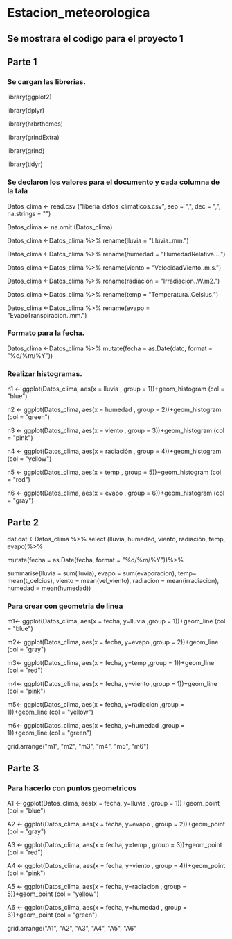 # Estacion_meteorologica

## Se mostrara el codigo para el proyecto 1


## Parte 1

### Se cargan las librerias.

library(ggplot2)

library(dplyr)

library(hrbrthemes)

library(grindExtra)

library(grind)

library(tidyr)

### Se declaron los valores para el documento y cada columna de la tala

Datos_clima <- read.csv ("liberia_datos_climaticos.csv", sep = ",", dec = ",", na.strings = "")

Datos_clima <- na.omit (Datos_clima)

Datos_clima <-Datos_clima %>% rename(lluvia = "Lluvia..mm.")

Datos_clima <-Datos_clima %>% rename(humedad = "HumedadRelativa....")

Datos_clima <-Datos_clima %>% rename(viento = "VelocidadViento..m.s.")

Datos_clima <-Datos_clima %>% rename(radiación = "Irradiacion..W.m2.")

Datos_clima <-Datos_clima %>% rename(temp = "Temperatura..Celsius.")

Datos_clima <-Datos_clima %>% rename(evapo = "EvapoTranspiracion..mm.")

### Formato para la fecha.

Datos_clima <-Datos_clima %>% mutate(fecha = as.Date(datc, format = "%d/%m/%Y"))

### Realizar histogramas.

n1 <- ggplot(Datos_clima, aes(x = lluvia , group = 1))+geom_histogram (col = "blue")

n2 <- ggplot(Datos_clima, aes(x = humedad , group = 2))+geom_histogram (col = "green")

n3 <- ggplot(Datos_clima, aes(x = viento , group = 3))+geom_histogram (col = "pink")

n4 <- ggplot(Datos_clima, aes(x = radiación , group = 4))+geom_histogram (col = "yellow")

n5 <- ggplot(Datos_clima, aes(x = temp , group = 5))+geom_histogram (col = "red")

n6 <- ggplot(Datos_clima, aes(x = evapo , group = 6))+geom_histogram (col = "gray")


## Parte 2

dat.dat <-Datos_clima %>% select (lluvia, humedad, viento, radiación, temp, evapo)%>% 

mutate(fecha = as.Date(fecha, format = "%d/%m/%Y"))%>%

summarise(lluvia = sum(lluvia), evapo = sum(evaporacion), temp= mean(t_celcius), viento = mean(vel_viento), radiacion = mean(irradiacion), humedad = mean(humedad))

### Para crear con geometria de linea

m1<- ggplot(Datos_clima, aes(x = fecha, y=lluvia ,group = 1))+geom_line (col = "blue")

m2<- ggplot(Datos_clima, aes(x = fecha, y=evapo ,group = 2))+geom_line (col = "gray")

m3<- ggplot(Datos_clima, aes(x = fecha, y=temp ,group = 1))+geom_line (col = "red")

m4<- ggplot(Datos_clima, aes(x = fecha, y=viento ,group = 1))+geom_line (col = "pink")

m5<- ggplot(Datos_clima, aes(x = fecha, y=radiacion ,group = 1))+geom_line (col = "yellow")

m6<- ggplot(Datos_clima, aes(x = fecha, y=humedad ,group = 1))+geom_line (col = "green")

grid.arrange("m1", "m2", "m3", "m4", "m5", "m6")


## Parte 3

### Para hacerlo con puntos geometricos

A1 <- ggplot(Datos_clima, aes(x = fecha, y=lluvia , group = 1))+geom_point (col = "blue")

A2 <- ggplot(Datos_clima, aes(x = fecha, y=evapo , group = 2))+geom_point (col = "gray")

A3 <- ggplot(Datos_clima, aes(x = fecha, y=temp , group = 3))+geom_point (col = "red")

A4 <- ggplot(Datos_clima, aes(x = fecha, y=viento , group = 4))+geom_point (col = "pink")

A5 <- ggplot(Datos_clima, aes(x = fecha, y=radiacion , group = 5))+geom_point (col = "yellow")

A6 <- ggplot(Datos_clima, aes(x = fecha, y=humedad , group = 6))+geom_point (col = "green")

grid.arrange("A1", "A2", "A3", "A4", "A5", "A6"
